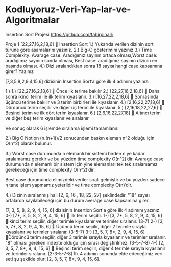 # Kodluyoruz-Veri-Yap-lar-ve-Algoritmalar

İnsertion Sort Projesi
https://github.com/tahirpinarli

Proje 1
[22,27,16,2,18,6]  Insertion Sort
1.)	Yukarıda verilen dizinin sort türüne göre aşamalarını yazınız.
2.)	Big-O gösterimini yazınız
3.)	Time Complexity: Avarage case: Aradığımız sayının ortada olması,Worst case: aradığımız sayının sonda olması, Best case: aradığımız sayının dizinin en başında olması.
4.)	Dizi sıralandıktan sonra 18 sayısı hangi case kapsamına girer? Yazınız 


[7,3,5,8,2,9,4,15,6] dizisinin Insertion Sort’a göre ilk 4 adımını yazınız.

1.)
1.)	[22,27,16,2,18,6]  Önce ilk terime bakılır
2.)	[22,27,16,2,18,6]  Daha sonra ikinci terim ile ilk terim kıyaslanır.
3.)	[16,27,22,2,18,6]  Sonrasında üçüncü terime bakılır ve 3 terim birbirleri ile kıyaslanır.
4.)	[2,16,22,27,18,6]  Dördüncü terim seçilir ve diğer üç terim ile kıyaslanır.
5.)	[2,16,18,22,27,6]  Beşinci terim ve ilk dört terim kıyaslanır.
6.)	[2,6,16,22,27,18]  Altıncı terim ve diğer beş terim kıyaslanır ve sıralanır

Ve sonuç olarak 6 işlemde sıralama işlemi tamamlanır.

2.)
Big O Notion (n.(n+1))/2 sonucundan baskın eleman n^2 olduğu için O(n^2) olarak bulunur.

3.)
Worst case durumunda n elemanlı bir sistemi birden n ye kadar sıralamamız gerekir ve bu yüzden time complexity O(n^2)’dir.
Avarage case durumunda n elemanlı bir sistem için yine elemanları tek tek sıralamamız gerekeceği için time complexity O(n^2)’dir.

Best case durumunda elimizdeki veriler sıralı gelmiştir ve bu yüzden sadece n tane işlem yapmamız yeterlidir ve time complexity O(n)’dir.

4.)
Dizinin sıralanmış hali [2, 6, 16 , 18, 22, 27] şeklindedir. "18" sayısı ortalarda sayılabileceği için bu durum average case kapsamına girer.

[7, 3, 5, 8, 2, 9, 4, 15, 6] dizisinin Insertion Sort'a göre ilk 4 adımını yazınız
0-) [7*, 3, 5, 8, 2, 9, 4, 15, 6]  İlk terim seçilir.
1-) [3, 7*, 5, 8, 2, 9, 4, 15, 6] İkinci terim seçilir, diğer terimle kıyaslanır ve terimler sıralanır. (3-7)
2-) [3, 5, 7*, 8, 2, 9, 4, 15, 6]  Üçüncü terim seçilir, diğer 2 terimle sırayla kıyaslanır ve terimler sıralanır. (3-5-7)
3-) [3, 5, 7, 8*, 2, 9, 4, 15, 6] Dördüncü terim seçilir, diğer 3 terimle sırayla kıyaslanır ve terimler sıralanır. "8" olması gereken indexte olduğu için sırası değiştirilmez. (3-5-7-8)
4-) [2, 3, 5, 7, 8*, 9, 4, 15, 6]  Beşinci terim seçilir, diğer 4 terimle sırayla kıyaslanır ve terimler sıralanır. (2-3-5-7-8)
İlk 4 adımın sonunda elde edeceğimiz veri seti şu şekilde olur: [2, 3, 5, 7, 8*, 9, 4, 15, 6].
